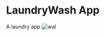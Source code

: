# LaundryWash App
A laundry app
![wal](https://github.com/emmanue/LaundryWash/assets/20098437/bf64ccb5-c467-4bf1-9864-62d2c7774886)

